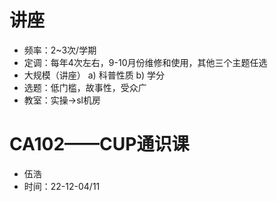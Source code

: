 # 讲座

- 频率：2~3次/学期
- 定调：每年4次左右，9-10月份维修和使用，其他三个主题任选
- 大规模（讲座）
  a) 科普性质
  b) 学分
- 选题：低门槛，故事性，受众广
- 教室：实操->sl机房

# CA102——CUP通识课

- 伍浩
- 时间：22-12-04/11
